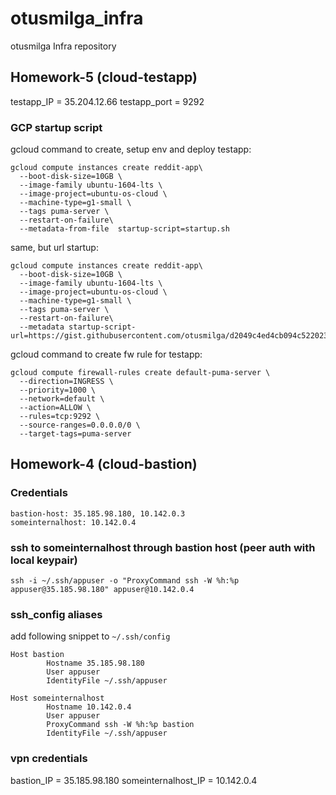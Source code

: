 # otusmilga_infra
otusmilga Infra repository

## Homework-5 (cloud-testapp)

testapp_IP = 35.204.12.66
testapp_port = 9292

### GCP startup script
gcloud command to create, setup env and deploy testapp:
```
gcloud compute instances create reddit-app\
  --boot-disk-size=10GB \
  --image-family ubuntu-1604-lts \
  --image-project=ubuntu-os-cloud \
  --machine-type=g1-small \
  --tags puma-server \
  --restart-on-failure\
  --metadata-from-file  startup-script=startup.sh
```
same, but url startup:
```
gcloud compute instances create reddit-app\
  --boot-disk-size=10GB \
  --image-family ubuntu-1604-lts \
  --image-project=ubuntu-os-cloud \
  --machine-type=g1-small \
  --tags puma-server \
  --restart-on-failure\
  --metadata startup-script-url=https://gist.githubusercontent.com/otusmilga/d2049c4ed4cb094c522023fea432a181/raw/f038a23d71e51d048830770635779c970b39e892/startup.sh
```
gcloud command to create fw rule for testapp:
```
gcloud compute firewall-rules create default-puma-server \
  --direction=INGRESS \
  --priority=1000 \
  --network=default \ 
  --action=ALLOW \
  --rules=tcp:9292 \
  --source-ranges=0.0.0.0/0 \
  --target-tags=puma-server
```

## Homework-4 (cloud-bastion)
### Credentials

```
bastion-host: 35.185.98.180, 10.142.0.3
someinternalhost: 10.142.0.4
```

### ssh to someinternalhost through bastion host (peer auth with local keypair)
```
ssh -i ~/.ssh/appuser -o "ProxyCommand ssh -W %h:%p appuser@35.185.98.180" appuser@10.142.0.4
```

### ssh_config aliases 

add following snippet to `~/.ssh/config`

```
Host bastion
        Hostname 35.185.98.180
        User appuser
        IdentityFile ~/.ssh/appuser

Host someinternalhost
        Hostname 10.142.0.4
        User appuser
        ProxyCommand ssh -W %h:%p bastion
        IdentityFile ~/.ssh/appuser
```
### vpn credentials
bastion_IP = 35.185.98.180
someinternalhost_IP = 10.142.0.4

